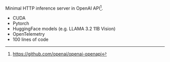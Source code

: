 Minimal HTTP inference server in OpenAI API[^1].

- CUDA
- Pytorch
- HuggingFace models (e.g. LLAMA 3.2 11B Vision)
- OpenTelemetry
- 100 lines of code

[^1]: https://github.com/openai/openai-openapi
